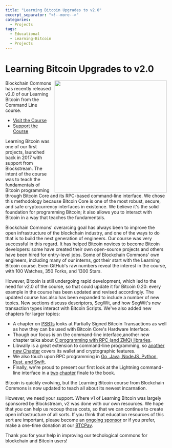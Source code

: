 ```yaml
---
title: "Learning Bitcoin Upgrades to v2.0"
excerpt_separator: "<!--more-->"
categories:
  - Projects
tags:
  - Educational
  - Learning-Bitcoin
  - Projects
---
```


# Learning Bitcoin Upgrades to v2.0

<img src="https://www.blockchaincommons.com/images/projects/lbtc-screen.png" width=350 align="right">
Blockchain Commons has recently released v2.0 of our Learning Bitcoin from the Command Line course. 

* [Visit the Course](https://github.com/BlockchainCommons/Learning-Bitcoin-from-the-Command-Line/blob/master/README.md)
* [Support the Course](https://github.com/sponsors/BlockchainCommons)

Learning Bitcoin was one of our first projects, launched back in 2017 with support from Blockstream. The intent of the course was to teach the fundamentals of Bitcoin programming through Bitcoin Core and its RPC-based command-line interface. We chose this methodology because Bitcoin Core is one of the most robust, secure, and safe cryptocurrency interfaces in existence. We believe it's the solid foundation for programming Bitcoin; it also allows you to interact with Bitcoin in a way that teaches the fundamentals.

Blockchain Commons' overarcing goal has always been to improve the open infrastructure of the blockchain industry, and one of the ways to do that is to build the next generation of engineers. Our course was very successful in this regard. It has helped Bitcoin novices to become Bitcoin developers: some have created their own open-source projects and others have been hired for entry-level jobs. Some of Blockchain Commons'  own engineers, including many of our interns, got their start with the Learning Bitcoin course. Even GitHub's raw numbers reveal the interest in the course, with 100 Watches, 350 Forks, and 1300 Stars. 

However, Bitcoin is still undergoing rapid development, which led to the need for v2.0 of the course, so that could update it for Bitcoin 0.20: every example in the course has been updated and revised accordingly. The updated course has also has been expanded to include a number of new topics. New sections discuss descriptors, SegWit, and how SegWit's new transaction types interact with Bitcoin Scripts. We've also added new chapters for larger topics:

* A chapter on [PSBTs](https://github.com/BlockchainCommons/Learning-Bitcoin-from-the-Command-Line/blob/master/07_0_Expanding_Bitcoin_Transactions_PSBTs.md) looks at Partially Signed Bitcoin Transactions as well as how they can be used with Bitcoin Core's Hardware Interface.
* Though our focus is on the command-line interface,another new chapter talks about [C programming with RPC (and ZMQ) libraries](https://github.com/BlockchainCommons/Learning-Bitcoin-from-the-Command-Line/blob/master/15_0_Talking_to_Bitcoind.md).
* Libwally is a great extension to command-line programming, so [another new Chapter](https://github.com/BlockchainCommons/Learning-Bitcoin-from-the-Command-Line/blob/master/16_0_Programming_with_Libwally.md) covers its wallet and cryptographic features.
* We also touch upon RPC programming in [Go, Java, NodeJS, Python, Rust, and Swift](https://github.com/BlockchainCommons/Learning-Bitcoin-from-the-Command-Line/blob/master/17_0_Talking_to_Bitcoind_Other.md).
* Finally, we're proud to present our first look at the Lightning command-line interface in a [two](https://github.com/BlockchainCommons/Learning-Bitcoin-from-the-Command-Line/blob/master/18_0_Understanding_Your_Lightning_Setup.md) [chapter](https://github.com/BlockchainCommons/Learning-Bitcoin-from-the-Command-Line/blob/master/19_0_Using_Lightning.md) finale to the book.

Bitcoin is quickly evolving, but the Learning Bitcoin course from Blockchain Commons is now updated to teach all about its newest incarnation.

However, we need your support. Where v1 of Learning Bitcoin was largely sponsored by Blockstream, v2 was done with our own resources. We hope that you can help us recoup those costs, so that we can continue to create open infrastructure of all sorts. If you think that education resources of this sort are important, please become an [ongoing sponsor](https://github.com/sponsors/BlockchainCommons) or if you prefer, make a one-time donation at our [BTCPay](https://btcpay.blockchaincommons.com/).

Thank you for your help in improving our techological commons for blockchain and Bitcoin users!

